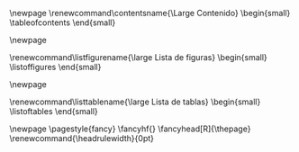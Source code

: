 <!-- Contenido -->
\newpage
\renewcommand\contentsname{\Large Contenido}
\begin{small}
\tableofcontents
\end{small}

\newpage

<!-- LISTA DE FIGURAS -->

\renewcommand\listfigurename{\large Lista de figuras}
\begin{small}
\listoffigures
\end{small}

\newpage

<!-- LISTA DE TABLAS -->

\renewcommand\listtablename{\large Lista de tablas}
\begin{small}
\listoftables
\end{small}

\newpage
\pagestyle{fancy}
\fancyhf{}
\fancyhead[R]{\thepage}
\renewcommand{\headrulewidth}{0pt}
